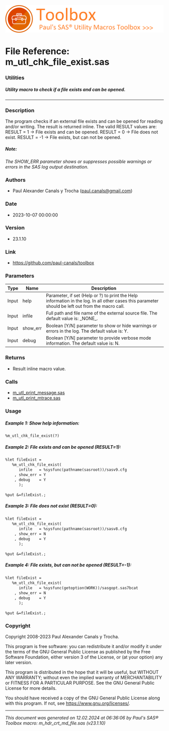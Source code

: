![../../misc/images/doc_banner.png](../../misc/images/doc_banner.png)
# 
# File Reference: m_utl_chk_file_exist.sas

### Utilities

##### Utility macro to check if a file exists and can be opened.

***

### Description
The program checks if an external file exists and can be opened for reading and/or writing. The result is returned inline. The valid RESULT values are:
 RESULT \= 1 \-> File exists and can be opened.
 RESULT \= 0 \-> File does not exist.
 RESULT \= \-1 \-> File exists, but can not be opened.


##### *Note:*
*The SHOW_ERR parameter shows or suppresses possible warnings or errors in the SAS log output destination.*

### Authors
* Paul Alexander Canals y Trocha (paul.canals@gmail.com)

### Date
* 2023-10-07 00:00:00

### Version
* 23.1.10

### Link
* https://github.com/paul-canals/toolbox

### Parameters
| Type | Name | Description |
| ---- | ---- | ----------- |
| Input | help | Parameter, if set (Help or ?) to print the Help information in the log. In all other cases this parameter should be left out from the macro call. |
| Input | infile | Full path and file name of the external source file. The default value is: \_NONE\_. |
| Input | show_err | Boolean [Y/N] parameter to show or hide warnings or errors in the log. The default value is: Y. |
| Input | debug | Boolean [Y/N] parameter to provide verbose mode information. The default value is: N. |

### Returns
* Result inline macro value.

### Calls
* [m_utl_print_message.sas](m_utl_print_message.md)
* [m_utl_print_mtrace.sas](m_utl_print_mtrace.md)

### Usage

##### Example 1: Show help information:
```sas
%m_utl_chk_file_exist(?)
```

##### Example 2: File exists and can be opened (RESULT=1):
```sas
%let fileExist =
   %m_utl_chk_file_exist(
      infile   = %sysfunc(pathname(sasroot))/sasv9.cfg
    , show_err = Y
    , debug    = Y
      );

%put &=fileExist.;

```

##### Example 3: File does not exist (RESULT=0):
```sas
%let fileExist =
   %m_utl_chk_file_exist(
      infile   = %sysfunc(pathname(sasroot))/sasv8.cfg
    , show_err = N
    , debug    = Y
      );

%put &=fileExist.;

```

##### Example 4: File exists, but can not be opened (RESULT=-1):
```sas
%let fileExist =
   %m_utl_chk_file_exist(
      infile   = %sysfunc(getoption(WORK))/sasgopt.sas7bcat
    , show_err = N
    , debug    = Y
      );

%put &=fileExist.;

```

### Copyright
Copyright 2008-2023 Paul Alexander Canals y Trocha. 
 
This program is free software: you can redistribute it and/or modify 
it under the terms of the GNU General Public License as published by 
the Free Software Foundation, either version 3 of the License, or 
(at your option) any later version. 
 
This program is distributed in the hope that it will be useful, 
but WITHOUT ANY WARRANTY; without even the implied warranty of 
MERCHANTABILITY or FITNESS FOR A PARTICULAR PURPOSE. See the 
GNU General Public License for more details. 
 
You should have received a copy of the GNU General Public License 
along with this program. If not, see <https://www.gnu.org/licenses/>. 


***
*This document was generated on 12.02.2024 at 06:36:06  by Paul's SAS&reg; Toolbox macro: m_hdr_crt_md_file.sas (v23.1.10)*
